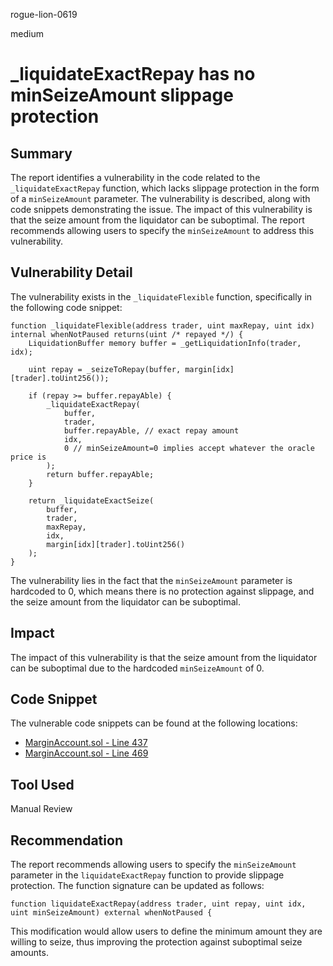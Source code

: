 rogue-lion-0619

medium

# _liquidateExactRepay has no minSeizeAmount slippage protection

## Summary

The report identifies a vulnerability in the code related to the `_liquidateExactRepay` function, which lacks slippage protection in the form of a `minSeizeAmount` parameter. The vulnerability is described, along with code snippets demonstrating the issue. The impact of this vulnerability is that the seize amount from the liquidator can be suboptimal. The report recommends allowing users to specify the `minSeizeAmount` to address this vulnerability.

## Vulnerability Detail

The vulnerability exists in the `_liquidateFlexible` function, specifically in the following code snippet:

```solidity
function _liquidateFlexible(address trader, uint maxRepay, uint idx) internal whenNotPaused returns(uint /* repayed */) {
    LiquidationBuffer memory buffer = _getLiquidationInfo(trader, idx);

    uint repay = _seizeToRepay(buffer, margin[idx][trader].toUint256());

    if (repay >= buffer.repayAble) {
        _liquidateExactRepay(
            buffer,
            trader,
            buffer.repayAble, // exact repay amount
            idx,
            0 // minSeizeAmount=0 implies accept whatever the oracle price is
        );
        return buffer.repayAble;
    }

    return _liquidateExactSeize(
        buffer,
        trader,
        maxRepay,
        idx,
        margin[idx][trader].toUint256()
    );
}
```

The vulnerability lies in the fact that the `minSeizeAmount` parameter is hardcoded to 0, which means there is no protection against slippage, and the seize amount from the liquidator can be suboptimal.

## Impact

The impact of this vulnerability is that the seize amount from the liquidator can be suboptimal due to the hardcoded `minSeizeAmount` of 0.

## Code Snippet

The vulnerable code snippets can be found at the following locations:

- [MarginAccount.sol - Line 437](https://github.com/sherlock-audit/2023-04-hubble-exchange/blob/1f9a5ed0ca8f6004bbb7b099ecbb8ae796557849/hubble-protocol/contracts/MarginAccount.sol#L437)
- [MarginAccount.sol - Line 469](https://github.com/sherlock-audit/2023-04-hubble-exchange/blob/1f9a5ed0ca8f6004bbb7b099ecbb8ae796557849/hubble-protocol/contracts/MarginAccount.sol#L469)

## Tool Used

Manual Review

## Recommendation

The report recommends allowing users to specify the `minSeizeAmount` parameter in the `liquidateExactRepay` function to provide slippage protection. The function signature can be updated as follows:

```solidity
function liquidateExactRepay(address trader, uint repay, uint idx, uint minSeizeAmount) external whenNotPaused {
```

This modification would allow users to define the minimum amount they are willing to seize, thus improving the protection against suboptimal seize amounts.